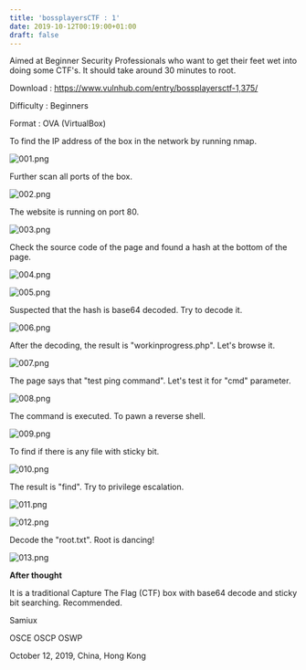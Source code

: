 ```yaml
---
title: 'bossplayersCTF : 1'
date: 2019-10-12T00:19:00+01:00
draft: false
---
```


  
  
  
  
Aimed at Beginner Security Professionals who want to get their feet wet into doing some CTF's. It should take around 30 minutes to root.  
  
  
  
Download : https://www.vulnhub.com/entry/bossplayersctf-1,375/  
  
Difficulty : Beginners  
  
Format : OVA (VirtualBox)  
  
  
  
To find the IP address of the box in the network by running nmap.  
  
  
  
![001.png](https://github.com/samiux/images/raw/master/bossplayers/001.png)  
  
  
  
Further scan all ports of the box.  
  
  
  
![002.png](https://github.com/samiux/images/raw/master/bossplayers/002.png)  
  
  
  
The website is running on port 80.  
  
  
  
![003.png](https://github.com/samiux/images/raw/master/bossplayers/003.png)  
  
  
  
Check the source code of the page and found a hash at the bottom of the page.  
  
  
  
![004.png](https://github.com/samiux/images/raw/master/bossplayers/004.png)  
  
  
  
![005.png](https://github.com/samiux/images/raw/master/bossplayers/005.png)  
  
  
  
Suspected that the hash is base64 decoded. Try to decode it.  
  
  
  
![006.png](https://github.com/samiux/images/raw/master/bossplayers/006.png)  
  
  
  
After the decoding, the result is "workinprogress.php". Let's browse it.  
  
  
  
![007.png](https://github.com/samiux/images/raw/master/bossplayers/007.png)  
  
  
  
The page says that "test ping command". Let's test it for "cmd" parameter.  
  
  
  
![008.png](https://github.com/samiux/images/raw/master/bossplayers/008.png)  
  
  
  
The command is executed. To pawn a reverse shell.  
  
  
  
![009.png](https://github.com/samiux/images/raw/master/bossplayers/009.png)  
  
  
  
To find if there is any file with sticky bit.  
  
  
![010.png](https://github.com/samiux/images/raw/master/bossplayers/010.png)  
  
  
  
The result is "find". Try to privilege escalation.  
  
  
  
![011.png](https://github.com/samiux/images/raw/master/bossplayers/011.png)  
  
  
  
![012.png](https://github.com/samiux/images/raw/master/bossplayers/012.png)  
  
  
  
Decode the "root.txt". Root is dancing!  
  
  
  
![013.png](https://github.com/samiux/images/raw/master/bossplayers/013.png)  
  
  
  
**After thought**  
  
  
  
It is a traditional Capture The Flag (CTF) box with base64 decode and sticky bit searching. Recommended.  
  
  
  
Samiux  
  
OSCE OSCP OSWP  
  
October 12, 2019, China, Hong Kong